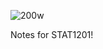 ![200w](https://github.com/user-attachments/assets/6f43dd6a-21ef-4527-80ce-3477044f8278)

Notes for STAT1201!

